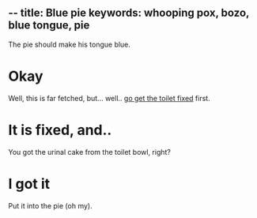 --
title: Blue pie
keywords: whooping pox, bozo, blue tongue, pie
--

The pie should make his tongue blue.

# Okay
Well, this is far fetched, but... well.. [go get the toilet fixed](/02-hotel/08-toilet) first.

# It is fixed, and..
You got the urinal cake from the toilet bowl, right?

# I got it
Put it into the pie (oh my).